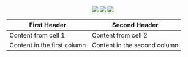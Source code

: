 
<p align=center>
<img src="https://img.shields.io/badge/Discord-5865F2?style=for-the-badge&logo=discord&logoColor=white"/>
<img src="https://img.shields.io/badge/github%20-%23121011.svg?&style=for-the-badge&logo=github&logoColor=white"/>
<img src="https://img.shields.io/badge/Lua-2C2D72?style=for-the-badge&logo=lua&logoColor=white"/>
</p>


First Header | Second Header
------------ | -------------
Content from cell 1 | Content from cell 2
Content in the first column | Content in the second column
